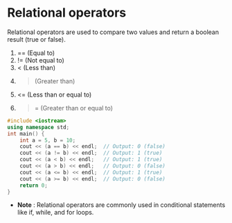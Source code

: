 # Relational operators
Relational operators are used to compare two values and return a boolean result (true or false).
 1. == (Equal to)
 2. != (Not equal to)
 3.   < (Less than)
 4.   > (Greater than)
 5. <= (Less than or equal to)
 6. >= (Greater than or equal to)

```cpp
#include <iostream>
using namespace std;
int main() {
    int a = 5, b = 10;
    cout << (a == b) << endl;  // Output: 0 (false)
    cout << (a != b) << endl;  // Output: 1 (true)
    cout << (a < b) << endl;   // Output: 1 (true)
    cout << (a > b) << endl;   // Output: 0 (false)
    cout << (a <= b) << endl;  // Output: 1 (true)
    cout << (a >= b) << endl;  // Output: 0 (false)
    return 0;
}
```

- **Note** : Relational operators are commonly used in conditional statements like if, while, and for loops.
